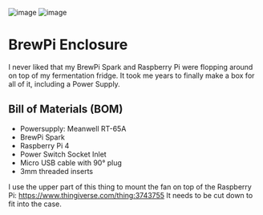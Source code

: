 ![image](https://user-images.githubusercontent.com/196336/134646720-ee257d00-4c26-4281-b23e-f8338e6abd24.png)
![image](https://user-images.githubusercontent.com/196336/134973249-a32cdbc4-088e-4905-bd3d-ab509e0d34ca.png)

# BrewPi Enclosure
I never liked that my BrewPi Spark and Raspberry Pi were flopping around on top of my fermentation fridge.
It took me years to finally make a box for all of it, including a Power Supply. 


## Bill of Materials (BOM)

* Powersupply: Meanwell RT-65A
* BrewPi Spark
* Raspberry Pi 4
* Power Switch Socket Inlet
* Micro USB cable with 90° plug
* 3mm threaded inserts

I use the upper part of this thing to mount the fan on top of the Raspberry Pi: https://www.thingiverse.com/thing:3743755 It needs to be cut down to fit into the case.


